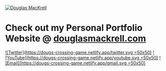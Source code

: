 [![Douglas MacKrell](https://www.douglasmackrell.com/Doug-Portfolio-Social.png)](https://dougmackrell.com)

# Check out my Personal Portfolio Website @ [douglasmackrell.com](https://douglasmackrell.com)

[![Twitter](https://dougs-crossing-game.netlify.app/twitter.svg =50x50)](https://twitter.com/DouglasMacKrell) [![YouTube](https://dougs-crossing-game.netlify.app/youtube.svg =50x50)](https://youtube.com/bigmackrell) [![Email](https://dougs-crossing-game.netlify.app/gmail.svg =50x50)](bigmackrell+github@gmail.com)